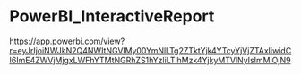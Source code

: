 # PowerBI_InteractiveReport

https://app.powerbi.com/view?r=eyJrIjoiNWJkN2Q4NWItNGVlMy00YmNlLTg2ZTktYjk4YTcyYjVjZTAxIiwidCI6ImE4ZWVjMjgxLWFhYTMtNGRhZS1hYzliLTlhMzk4YjkyMTVlNyIsImMiOjN9
